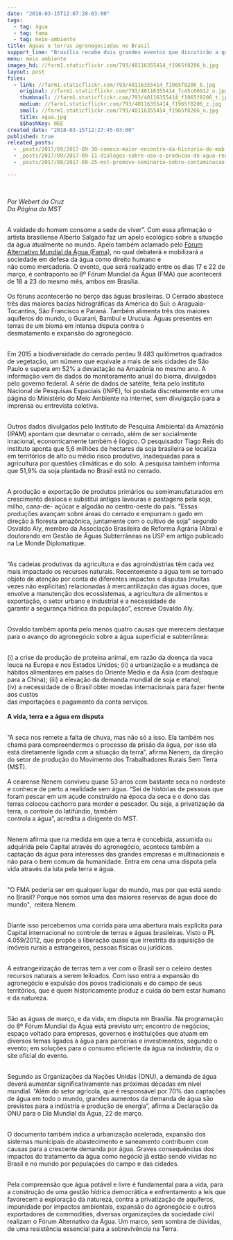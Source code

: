 ```yaml
---
date: "2018-03-15T12:07:28-03:00"
tags:
  - tag: água
  - tag: fama
  - tag: meio-ambiente
title: Águas e terras agronegociadas no Brasil
support_line: "Brasília recebe dois grandes eventos que discutirão a questão hídrica mundialmente. Um a entende como negócio, o outro a exige como direito e bem comum para a vida"
menu: meio ambiente
images_hd: //farm1.staticflickr.com/793/40116355414_f1965f8206_b.jpg
layout: post
files:
  - link: //farm1.staticflickr.com/793/40116355414_f1965f8206_b.jpg
    original: //farm1.staticflickr.com/793/40116355414_fc45c66912_o.jpg
    thumbnail: //farm1.staticflickr.com/793/40116355414_f1965f8206_t.jpg
    medium: //farm1.staticflickr.com/793/40116355414_f1965f8206_z.jpg
    small: //farm1.staticflickr.com/793/40116355414_f1965f8206_n.jpg
    title: agua.jpg
    $$hashKey: 0EE
created_date: "2018-03-15T12:27:45-03:00"
published: true
releated_posts:
  - _posts/2017/09/2017-09-30-comeca-maior-encontro-da-historia-do-mab.md
  - _posts/2017/09/2017-09-11-dialogos-sobre-uso-e-producao-de-agua-reunem-experiencias-distintas-para-analisar-a-atual-crise-hidrica.md
  - _posts/2017/08/2017-08-25-mst-promove-seminario-sobre-contaminacao-do-aquifero-guarani-em-passo-fundo.md

---
```

<p>&nbsp;</p>

<p><em>Por Webert da Cruz<br />
Da P&aacute;gina do MST</em></p>

<p><br />
A vaidade do homem consome a sede de viver&rdquo;. Com essa afirma&ccedil;&atilde;o o artista brasiliense Alberto Salgado faz um apelo ecol&oacute;gico sobre a situa&ccedil;&atilde;o da &aacute;gua atualmente no mundo. Apelo tamb&eacute;m aclamado pelo <a href="http://www.fama2018.org.br">F&oacute;rum Alternativo Mundial da &Aacute;gua (Fama)</a>, no qual debater&aacute; e mobilizar&aacute; a sociedade em defesa da &aacute;gua como direito humano e<br />
n&atilde;o como mercadoria. O evento, que ser&aacute; realizado entre os dias 17 e 22 de mar&ccedil;o, &eacute; contraponto ao 8&ordm; F&oacute;rum Mundial da &Aacute;gua (FMA) que acontecer&aacute; de 18 a 23 do mesmo m&ecirc;s, ambos em Bras&iacute;lia.<br />
<br />
Os f&oacute;runs acontecer&atilde;o no ber&ccedil;o das &aacute;guas brasileiras. O Cerrado abastece tr&ecirc;s das maiores bacias hidrogr&aacute;ficas da Am&eacute;rica do Sul: o Araguaia-Tocantins, S&atilde;o Francisco e Paran&aacute;. Tamb&eacute;m alimenta tr&ecirc;s dos maiores aqu&iacute;feros do mundo, o Guarani, Bambu&iacute; e Urucuia. &Aacute;guas presentes em terras de um bioma em intensa disputa contra o<br />
desmatamento e expans&atilde;o do agroneg&oacute;cio.</p>

<p><br />
Em 2015 a biodiversidade do cerrado perdeu 9.483 quil&ocirc;metros quadrados de vegeta&ccedil;&atilde;o, um n&uacute;mero que equivale a mais de seis cidades de S&atilde;o Paulo e supera em 52% a devasta&ccedil;&atilde;o na Amaz&ocirc;nia no mesmo ano. A informa&ccedil;&atilde;o vem de dados do monitoramento anual do bioma, divulgados pelo governo federal. A s&eacute;rie de dados de sat&eacute;lite, feita pelo Instituto Nacional de Pesquisas Espaciais (INPE), foi postada discretamente em uma p&aacute;gina do Minist&eacute;rio do Meio Ambiente na internet, sem divulga&ccedil;&atilde;o para a imprensa ou entrevista coletiva.</p>

<p><br />
Outros dados divulgados pelo Instituto de Pesquisa Ambiental da Amaz&ocirc;nia (IPAM) apontam que desmatar o cerrado, al&eacute;m de ser socialmente irracional, economicamente tamb&eacute;m &eacute; il&oacute;gico. O pesquisador Tiago Reis do instituto aponta que 5,6 milh&otilde;es de hectares da soja brasileira se localiza em territ&oacute;rios de alto ou m&eacute;dio risco produtivo, inadequadas para a agricultura por quest&otilde;es clim&aacute;ticas e do solo. A pesquisa tamb&eacute;m informa que 51,9% da soja plantada no Brasil est&aacute; no cerrado.</p>

<p><br />
A produ&ccedil;&atilde;o e exporta&ccedil;&atilde;o de produtos prim&aacute;rios ou semimanufaturados em crescimento desloca e substitui antigas lavouras e pastagens pela soja, milho, cana-de- a&ccedil;&uacute;car e algod&atilde;o no centro-oeste do pa&iacute;s. &ldquo;Essas produ&ccedil;&otilde;es avan&ccedil;am sobre &aacute;reas do cerrado e empurram o gado em dire&ccedil;&atilde;o &agrave; floresta amaz&ocirc;nica, juntamente com o cultivo de soja&rdquo; segundo Osvaldo Aly, membro da Associa&ccedil;&atilde;o Brasileira de Reforma Agr&aacute;ria (Abra) e doutorando em Gest&atilde;o de &Aacute;guas Subterr&acirc;neas na USP em artigo publicado na Le Monde Diplomatique.</p>

<p><br />
&ldquo;As cadeias produtivas da agricultura e das agroind&uacute;strias t&ecirc;m cada vez mais impactado os recursos naturais. Recentemente a &aacute;gua tem se tornado objeto de aten&ccedil;&atilde;o por conta de diferentes impactos e disputas (muitas vezes n&atilde;o expl&iacute;citas) relacionadas &agrave; mercantiliza&ccedil;&atilde;o das &aacute;guas doces, que envolve a manuten&ccedil;&atilde;o dos ecossistemas, a agricultura de alimentos e exporta&ccedil;&atilde;o, o setor urbano e industrial e a necessidade de<br />
garantir a seguran&ccedil;a h&iacute;drica da popula&ccedil;&atilde;o&rdquo;, escreve Osvaldo Aly.</p>

<p><br />
Osvaldo tamb&eacute;m aponta pelo menos quatro causas que merecem destaque para o avan&ccedil;o do agroneg&oacute;cio sobre a &aacute;gua superficial e subterr&acirc;nea:</p>

<p><br />
(i) a crise da produ&ccedil;&atilde;o de prote&iacute;na animal, em raz&atilde;o da doen&ccedil;a da vaca louca na Europa e nos Estados Unidos; (ii) a urbaniza&ccedil;&atilde;o e a mudan&ccedil;a de h&aacute;bitos alimentares em pa&iacute;ses do Oriente M&eacute;dio e da &Aacute;sia (com destaque para a China); (iii) a eleva&ccedil;&atilde;o da demanda mundial de soja e etanol;<br />
(iv) a necessidade de o Brasil obter moedas internacionais para fazer frente aos custos<br />
das importa&ccedil;&otilde;es e pagamento da conta servi&ccedil;os.<br />
<br />
<strong>A vida, terra e a &aacute;gua em disputa</strong></p>

<p><br />
&ldquo;A seca nos remete a falta de chuva, mas n&atilde;o s&oacute; a isso. Ela tamb&eacute;m nos chama para compreendermos o processo da pris&atilde;o da &aacute;gua, por isso ela est&aacute; diretamente ligada com a situa&ccedil;&atilde;o da terra&rdquo;, afirma Nenem, da dire&ccedil;&atilde;o do setor de produ&ccedil;&atilde;o do Movimento dos Trabalhadores Rurais Sem Terra (MST).<br />
<br />
A cearense Nenem conviveu quase 53 anos com bastante seca no nordeste e conhece de perto a realidade sem &aacute;gua. &ldquo;Sei de hist&oacute;rias de pessoas que foram pescar em um a&ccedil;ude constru&iacute;do na &eacute;poca da seca e o dono das terras colocou cachorro para morder o pescador. Ou seja, a privatiza&ccedil;&atilde;o da terra, o controle do latif&uacute;ndio, tamb&eacute;m<br />
controla a &aacute;gua&rdquo;, acredita a dirigente do MST.</p>

<p><br />
Nenem afirma que na medida em que a terra &eacute; concebida, assumida ou adquirida pelo Capital atrav&eacute;s do agroneg&oacute;cio, acontece tamb&eacute;m a capta&ccedil;&atilde;o da &aacute;gua para interesses das grandes empresas e multinacionais e n&atilde;o para o bem comum da humanidade. Entra em cena uma disputa pela vida atrav&eacute;s da luta pela terra e &aacute;gua.</p>

<p><br />
&quot;O FMA poderia ser em qualquer lugar do mundo, mas por que est&aacute; sendo no Brasil? Porque n&oacute;s somos uma das maiores reservas de &aacute;gua doce do mundo&quot;,&nbsp;&nbsp;reitera&nbsp;Nenem.</p>

<p><br />
Diante isso percebemos uma corrida para uma abertura mais explicita para Capital internacional no controle de terras e &aacute;guas brasileiras. Visto o PL 4.059/2012, que prop&otilde;e a libera&ccedil;&atilde;o quase que irrestrita da aquisi&ccedil;&atilde;o de im&oacute;veis rurais a estrangeiros, pessoas f&iacute;sicas ou jur&iacute;dicas.</p>

<p><br />
A estrangeiriza&ccedil;&atilde;o de terras tem a ver com o Brasil ser o celeiro destes recursos naturais a serem leiloados. Com isso entra a expans&atilde;o do agroneg&oacute;cio e expuls&atilde;o dos povos tradicionais e do campo de seus territ&oacute;rios, que &eacute; quem historicamente produz e cuida do bem estar humano e da natureza.&nbsp;</p>

<p><br />
S&atilde;o as &aacute;guas de mar&ccedil;o, e da vida, em disputa em Bras&iacute;lia. Na programa&ccedil;&atilde;o do 8&ordm; F&oacute;rum Mundial da &Aacute;gua est&aacute; previsto um; encontro de neg&oacute;cios; espa&ccedil;o voltado para empresas, governos e institui&ccedil;&otilde;es que atuam em diversos temas ligados &agrave; &aacute;gua para parcerias e investimentos, segundo o evento; em solu&ccedil;&otilde;es para o consumo eficiente da &aacute;gua na ind&uacute;stria; diz o site oficial do evento.</p>

<p><br />
Segundo as Organiza&ccedil;&otilde;es da Na&ccedil;&otilde;es Unidas (ONU), a demanda de &aacute;gua dever&aacute; aumentar significativamente nas pr&oacute;ximas d&eacute;cadas em n&iacute;vel mundial. &ldquo;Al&eacute;m do setor agr&iacute;cola, que &eacute; respons&aacute;vel por 70% das capta&ccedil;&otilde;es de &aacute;gua em todo o mundo, grandes aumentos da demanda de &aacute;gua s&atilde;o previstos para a ind&uacute;stria e produ&ccedil;&atilde;o de energia&rdquo;, afirma a Declara&ccedil;&atilde;o da ONU para o Dia Mundial da &Aacute;gua, 22 de mar&ccedil;o.</p>

<p><br />
O documento tamb&eacute;m indica a urbaniza&ccedil;&atilde;o acelerada, expans&atilde;o dos sistemas municipais de abastecimento e saneamento contribuem com causas para a crescente demanda por &aacute;gua. Graves consequ&ecirc;ncias dos impactos do tratamento da &aacute;gua como neg&oacute;cio j&aacute; est&atilde;o sendo vividas no Brasil e no mundo por popula&ccedil;&otilde;es do campo e das cidades.</p>

<p><br />
Pela compreens&atilde;o que &aacute;gua pot&aacute;vel e livre &eacute; fundamental para a vida, para a constru&ccedil;&atilde;o de uma gest&atilde;o h&iacute;drica democr&aacute;tica e enfrentamento a leis que favorecem a explora&ccedil;&atilde;o da natureza, contra a privatiza&ccedil;&atilde;o de aqu&iacute;feros, impunidade por impactos ambientais, expans&atilde;o do agroneg&oacute;cio e outros exportadores de commodities, diversas organiza&ccedil;&otilde;es da sociedade civil realizam o F&oacute;rum Alternativo da &Aacute;gua. Um marco, sem sombra de d&uacute;vidas, de uma resist&ecirc;ncia essencial para a sobreviv&ecirc;ncia na Terra.</p>
